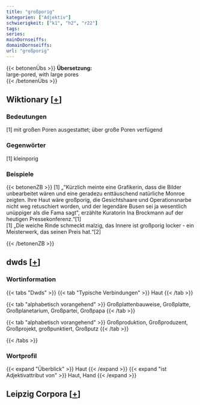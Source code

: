 ```yaml
---
title: "großporig"
kategorien: ["Adjektiv"]
schwierigkeit: ["k1", "h2", "r22"]
tags:
series:
mainDornseiffs:
domainDornseiffs:
url: "großporig"
---
```


{{< betonenÜbs >}}
**Übersetzung:**  
large-pored, with large pores  
{{< /betonenÜbs >}}

## Wiktionary [[+](https://de.wiktionary.org/wiki/großporig)]

### Bedeutungen
[1] mit großen Poren ausgestattet; über große Poren verfügend  

### Gegenwörter
[1] kleinporig  

### Beispiele
{{< betonenZB >}}
[1] „"Kürzlich meinte eine Grafikerin, dass die Bilder unbearbeitet wären und eine geradezu enttäuschend natürliche Monroe zeigten. Ihre Haut wäre großporig, die Gesichtshaare und Operationsnarbe nicht weg retuschiert worden, und der legendäre Busen sei ja wesentlich unüppiger als die Fama sagt", erzählte Kuratorin Ina Brockmann auf der heutigen Pressekonferenz.“[1]  
[1] „Die weiche Rinde schmeckt malzig, das Innere ist großporig locker - ein Meisterwerk, das seinen Preis hat.“[2]  

{{< /betonenZB >}}


## dwds [[+](https://www.dwds.de/wb/großporig)]

### Wortinformation
{{< tabs "Dwds" >}}
{{< tab "Typische Verbindungen" >}}
Haut
{{< /tab >}}

{{< tab "alphabetisch vorangehend" >}}
Großplattenbauweise, Großplatte, Großplanetarium, Großpartei, Großpapa
{{< /tab >}}

{{< tab "alphabetisch vorangehend" >}}
Großproduktion, Großproduzent, Großprojekt, großpunktiert, Großputz
{{< /tab >}}

{{< /tabs >}}

### Wortprofil
{{< expand "Überblick" >}} Haut {{< /expand >}}
{{< expand "ist Adjektivattribut von" >}} Haut, Hand {{< /expand >}}

## Leipzig Corpora [[+](https://corpora.uni-leipzig.de/en/res?word=großporig&corpusId=deu_newscrawl-public_2018)]

